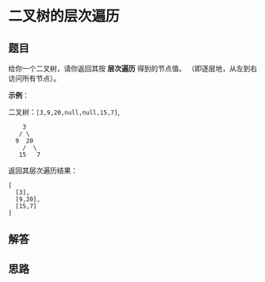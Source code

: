 # 二叉树的层次遍历

## 题目
给你一个二叉树，请你返回其按 **层次遍历** 得到的节点值。 （即逐层地，从左到右访问所有节点）。

**示例**：

二叉树：``[3,9,20,null,null,15,7]``,
```
    3
   / \
  9  20
    /  \
   15   7
```
返回其层次遍历结果：
```
[
  [3],
  [9,20],
  [15,7]
]
```
## 解答

## 思路
